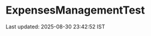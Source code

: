 # ExpensesManagementTest





























































































































































































Last updated: 2025-08-30 23:42:52 IST
